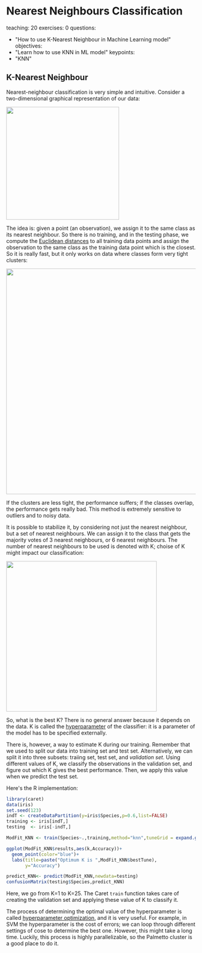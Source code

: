 # Nearest Neighbours Classification

teaching: 20
exercises: 0
questions:
- "How to use K-Nearest Neighbour in Machine Learning model"
objectives:
- "Learn how to use KNN in ML model"
keypoints:
- "KNN"

## K-Nearest Neighbour

Nearest-neighbour classification is very simple and intuitive. Consider a two-dimensional graphical representation of our data:

<img src="../fig/r_ml/twoclasses.png" width="300" />

The idea is: given a point (an observation), we assign it to the same class as its nearest neighbour. So there is no training, and in the testing phase, we compute the [Euclidean distances](https://en.wikipedia.org/wiki/Euclidean_distance) to all training data points and assign the observation to the same class as the training data point which is the closest. So it is really fast, but it only works on data where classes form very tight clusters:

<img src="https://user-images.githubusercontent.com/43855029/114582045-3d043480-9c4e-11eb-8698-e1c31840401a.png" width="600" />

If the clusters are less tight, the performance suffers; if the classes overlap, the performance gets really bad. This method is extremely sensitive to outliers and to noisy data.

It is possible to stabilize it, by considering not just the nearest neighbour, but a set of nearest neighbours. We can assign it to the class that gets the majority votes of 3 nearest neighbours, or 6 nearest neighbours. The number of nearest neighbours to be used is denoted with K; choise of K might impact our classification:

<img src="https://user-images.githubusercontent.com/43855029/114582162-573e1280-9c4e-11eb-8a17-e0d91a38452e.png" width="400" />

So, what is the best K? There is no general answer because it depends on the data. K is called the [hyperparameter](https://en.wikipedia.org/wiki/Hyperparameter_(machine_learning)) of the classifier: it is a parameter of the model has to be specified externally. 

There is, however, a way to estimate K during our training. Remember that we used to split our data into training set and test set. Alternatively, we can split it into three subsets: traiing set, test set, and *validation set*. Using different values of K, we classify the observations in the validation set, and figure out which K gives the best performance. Then, we apply this value when we predict the test set.

Here's the R implementation:

```r
library(caret)
data(iris)
set.seed(123)
indT <- createDataPartition(y=iris$Species,p=0.6,list=FALSE)
training <- iris[indT,]
testing  <- iris[-indT,]

ModFit_KNN <- train(Species~.,training,method="knn",tuneGrid = expand.grid(k = 1:25))

ggplot(ModFit_KNN$results,aes(k,Accuracy))+
  geom_point(color="blue")+
  labs(title=paste("Optimum K is ",ModFit_KNN$bestTune),
       y="Accuracy")

predict_KNN<- predict(ModFit_KNN,newdata=testing)
confusionMatrix(testing$Species,predict_KNN)
```

Here, we go from K=1 to K=25. The Caret `train` function takes care of creating the validation set and applying these value of K to classify it.

The process of determining the optimal value of the hyperparameter is called [hyperparameter optimization](https://en.wikipedia.org/wiki/Hyperparameter_optimization), and it is very useful. For example, in SVM the hyperparameter is the cost of errors; we can loop through different settings of cose to determine the best one. However, this might take a long time. Luckily, this process is highly parallelizable, so the Palmetto cluster is a good place to do it.

